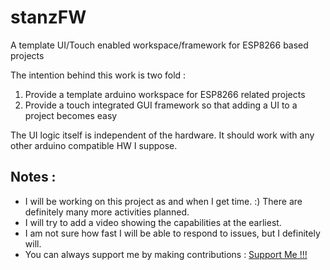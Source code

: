 # stanzFW
A template UI/Touch enabled workspace/framework for ESP8266 based projects

The intention behind this work is two fold :

1) Provide a template arduino workspace for ESP8266 related projects
2) Provide a touch integrated GUI framework so that adding a UI to a project becomes easy

The UI logic itself is independent of the hardware. It should work with any other arduino compatible HW I suppose.

## Notes :

* I will be working on this project as and when I get time. :) There are definitely many more activities planned.
* I will try to add a video showing the capabilities at the earliest.
* I am not sure how fast I will be able to respond to issues, but I definitely will.
* You can always support me by making contributions : [Support Me !!!](https://www.paypal.me/stanzlavos)
